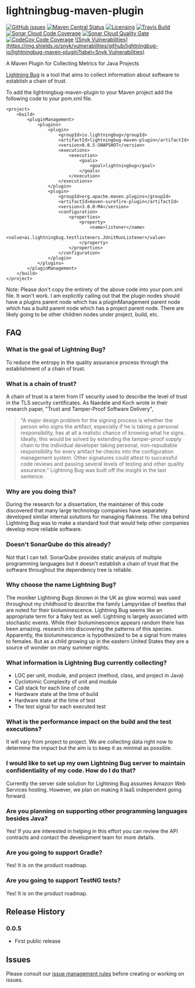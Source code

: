 # lightningbug-maven-plugin
[![GitHub issues](https://img.shields.io/github/issues/lightningbug-io/lightningbug-maven-plugin)](https://github.com/lightningbug-io/lightningbug-maven-plugin/issues)
[![Maven Central Status](https://img.shields.io/maven-central/v/io.lightningbug/lightningbug-maven-plugin)](https://mvnrepository.com/artifact/io.lightningbug)
[![Licensing](https://img.shields.io/github/license/lightningbug-io/lightningbug-maven-plugin)](https://github.com/lightningbug-io/lightningbug-maven-plugin/blob/master/LICENSE)
[![Travis Build](https://img.shields.io/travis/com/lightningbug-io/lightningbug-maven-plugin)](https://travis-ci.com/lightningbug-io/lightningbug-maven-plugin)
[![Sonar Cloud Code Coverage](https://img.shields.io/sonar/coverage/lightningbug-io_lightningbug-maven-plugin?server=https%3A%2F%2Fsonarcloud.io&label=Sonar%20Cloud%20Coverage)](https://sonarcloud.io/dashboard?id=lightningbug-io_lightningbug-maven-plugin)
[![Sonar Cloud Quality Gate](https://img.shields.io/sonar/quality_gate/lightningbug-io_lightningbug-maven-plugin?server=https%3A%2F%2Fsonarcloud.io)](https://sonarcloud.io/dashboard?id=lightningbug-io_lightningbug-maven-plugin)
[![CodeCov Code Coverage](https://img.shields.io/codecov/c/github/lightningbug-io/lightningbug-maven-plugin?label=CodeCov%20Coverage)](https://codecov.io/gh/lightningbug-io/lightningbug-maven-plugin)
[![Snyk Vulnerabilities](https://img.shields.io/snyk/vulnerabilities/github/lightningbug-io/lightningbug-maven-plugin?label=Snyk Vulnerabilities)](https://app.snyk.io/org/iolightningbug/)



A Maven Plugin for Collecting Metrics for Java Projects

[Lightning Bug](http://www.lightningbug.io) is a tool that aims to collect information about software to establish a chain of trust.  

To add the lightningbug-maven-plugin to your Maven project add the following code to your pom.xml file.

    <project>
    	<build>
			<pluginManagement>
				<plugins>
					<plugin>
						<groupId>io.lightningbug</groupId>
						<artifactId>lightningbug-maven-plugin</artifactId>
						<version>0.0.5-SNAPSHOT</version>
						<executions>
							<execution>
								<goals>
									<goal>lightningbug</goal>
								</goals>
							</execution>
						</executions>
					</plugin>
					<plugin>
						<groupId>org.apache.maven.plugins</groupId>
						<artifactId>maven-surefire-plugin</artifactId>
						<version>3.0.0-M4</version>
						<configuration>
							<properties>
								<property>
									<name>listener</name>
									<value>ai.lightningbug.testlisteners.JUnitRunListener</value>
								</property>
							</properties>
						</configuration>
					</plugin>
				</plugins>
			</pluginManagement>
		</build>
	</project>

Note: Please don't copy the entirety of the above code into your pom.xml file.  It won't work.  I am explicitly calling out that the plugin nodes should have a plugins parent node which has a pluginManagement parent node which has a build parent node which has a project parent node.  There are likely going to be other children nodes under project, build, etc.

## FAQ
### What is the goal of Lightning Bug?
To reduce the entropy in the quality assurance process through the establishment of a chain of trust.
### What is a chain of trust?
A chain of trust is a term from IT security used to describe the level of trust in the TLS security certificates.  As Naedele and Koch wrote in their research paper, "Trust and Tamper-Proof Software Delivery", 
> "A major design problem for the signing process is whether the person who signs the artifact, especially if he is taking a personal responsibility, has at all a realistic chance of knowing what he signs. Ideally, this would be solved by extending the tamper-proof supply chain to the individual developer taking personal, non-repudiable responsibility for every artifact he checks into the configuration management system. Other signatures could attest to successful code reviews and passing several levels of testing and other quality assurance."
Lightning Bug was built off the insight in the last sentence.

### Why are you doing this?
During the research for a dissertation, the maintainer of this code discovered that many large technology companies have separately developed similar internal solutions for managing flakiness.  The idea behind Lightning Bug was to make a standard tool that would help other companies develop more reliable software.

### Doesn't SonarQube do this already?
Not that I can tell.  SonarQube provides static analysis of multiple programming languages but it doesn't establish a chain of trust that the software throughout the dependency tree is reliable.

### Why choose the name Lightning Bug?
The moniker Lightning Bugs (known in the UK as glow worms) was used throughout my childhood to describe the family Lampyridae of beetles that are noted for their bioluminescence. Lightning Bug seems like an appropriate term for a flaky test as well. Lightning is largely associated with stochastic events. While their bioluminescence appears random there has been amazing. research into discovering the patterns of this species. Apparently, the bioluminescence is hypothesized to be a signal from males to females. But as a child growing up in the eastern United States they are a source of wonder on many summer nights.

### What information is Lightning Bug currently collecting?
* LOC per unit, module, and project (method, class, and project in Java)
* Cyclotomic Complexity of unit and module
* Call stack for each line of code
* Hardware state at the time of build
* Hardware state at the time of test
* The test signal for each executed test

### What is the performance impact on the build and the test executions?
It will vary from project to project.  We are collecting data right now to determine the impact but the aim is to keep it as minimal as possible. 

### I would like to set up my own Lightning Bug server to maintain confidentiality of my code.  How do I do that?
Currently the server side solution for Lightning Bug assumes Amazon Web Services hosting.  However, we plan on making it IaaS independent going forward.

### Are you planning on supporting other programming languages besides Java?
Yes!  If you are interested in helping in this effort you can review the API contracts and contact the development team for more details.

### Are you going to support Gradle?
Yes!  It is on the product roadmap.

### Are you going to support TestNG tests?
Yes!  It is on the product roadmap.

## Release History
### 0.0.5

* First public release

## Issues

Please consult our [issue management rules](ISSUES.md) before creating or working on issues. 

